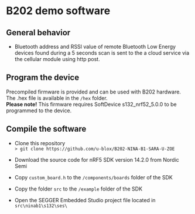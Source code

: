 # B202 demo software

## General behavior

* Bluetooth address and RSSI value of remote Bluetooth Low Energy devices found during a 5 seconds scan is sent to the a cloud service via the cellular module using http post.

## Program the device

Precompiled firmware is provided and can be used with B202 hardware. The .hex file is available in the ```/hex``` folder.   
**Please note!** This firmware requires SoftDevice s132_nrf52_5.0.0 to be programmed to the device.

## Compile the software

* Clone this repository   
```> git clone https://github.com/u-blox/B202-NINA-B1-SARA-U-ZOE```

* Download the source code for nRF5 SDK version 14.2.0 from Nordic Semi

* Copy ```custom_board.h``` to the ```/components/boards``` folder of the SDK

* Copy the folder ```src``` to the ```/example``` folder of the SDK

* Open the SEGGER Embedded Studio project file located in ```src\ninab1\s132\ses\```